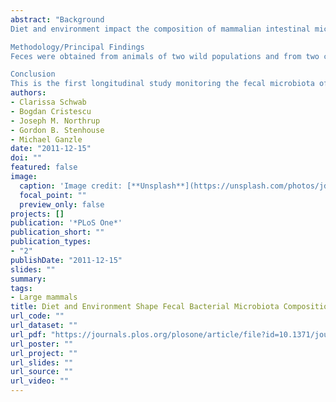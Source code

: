 ```yaml
---
abstract: "Background
Diet and environment impact the composition of mammalian intestinal microbiota; dietary or health disturbances trigger alterations in intestinal microbiota composition and render the host susceptible to enteric pathogens. To date no long term monitoring data exist on the fecal microbiota and pathogen load of carnivores either in natural environments or in captivity. This study investigates fecal microbiota composition and the presence of pathogenic Escherichia coli and toxigenic clostridia in wild and captive grizzly bears (Ursus arctos) and relates these to food resources consumed by bears.

Methodology/Principal Findings
Feces were obtained from animals of two wild populations and from two captive animals during an active bear season. Wild animals consumed a diverse diet composed of plant material, animal prey and insects. Captive animals were fed a regular granulated diet with a supplement of fruits and vegetables. Bacterial populations were analyzed using quantitative PCR. Fecal microbiota composition fluctuated in wild and in captive animals. The abundance of Clostridium clusters I and XI, and of C. perfringens correlated to regular diet protein intake. Enteroaggregative E. coli were consistently present in all populations. The C. sordellii phospholipase C was identified in three samples of wild animals and for the first time in Ursids.

Conclusion
This is the first longitudinal study monitoring the fecal microbiota of wild carnivores and comparing it to that of captive individuals of the same species. Location and diet affected fecal bacterial populations as well as the presence of enteric pathogens."
authors:
- Clarissa Schwab
- Bogdan Cristescu
- Joseph M. Northrup
- Gordon B. Stenhouse
- Michael Ganzle
date: "2011-12-15"
doi: ""
featured: false
image:
  caption: 'Image credit: [**Unsplash**](https://unsplash.com/photos/jdD8gXaTZsc)'
  focal_point: ""
  preview_only: false
projects: []
publication: '*PLoS One*'
publication_short: ""
publication_types:
- "2"
publishDate: "2011-12-15"
slides: ""
summary:
tags:
- Large mammals
title: Diet and Environment Shape Fecal Bacterial Microbiota Composition and Enteric Pathogen Load of Grizzly Bears
url_code: ""
url_dataset: ""
url_pdf: "https://journals.plos.org/plosone/article/file?id=10.1371/journal.pone.0027905&type=printable"
url_poster: ""
url_project: ""
url_slides: ""
url_source: ""
url_video: ""
---
```




